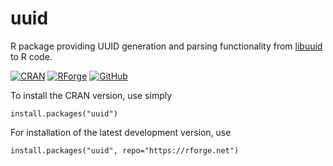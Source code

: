 # uuid

R package providing UUID generation and parsing functionality from
[libuuid](https://github.com/util-linux/util-linux/tree/master/libuuid)
to R code.

[![CRAN](https://rforge.net/do/cransvg/uuid)](https://cran.r-project.org/package=uuid)
[![RForge](https://rforge.net/do/versvg/uuid)](https://RForge.net/uuid)
[![GitHub](https://github.com/s-u/uuid/actions/workflows/check.yml/badge.svg?event=push)](https://github.com/s-u/uuid/actions)

To install the CRAN version, use simply

```
install.packages("uuid")
```

For installation of the latest development version, use

```
install.packages("uuid", repo="https://rforge.net")
```

